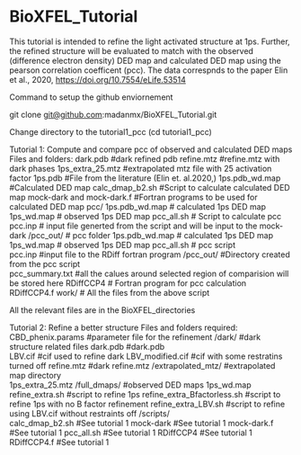 # BioXFEL_Tutorial
This tutorial is intended to refine the light activated structure at 1ps.
Further, the refined structure will be evaluated to match with the observed (difference electron density) DED map and calculated DED map using the pearson correlation coefficent (pcc).
The data correspnds to the paper Elin et al., 2020, https://doi.org/10.7554/eLife.53514

Command to setup the github enviornement

git clone git@github.com:madanmx/BioXFEL_Tutorial.git

Change directory to the tutorial1_pcc (cd tutorial1_pcc)

Tutorial 1: Compute and compare pcc of observed and calculated DED maps
Files and folders:
dark.pdb           #dark refined pdb
refine.mtz         #refine.mtz with dark phases 
1ps_extra_25.mtz   #extrapolated mtz file with 25 activation factor
1ps.pdb            #File from the literature (Elin et. al.2020,) 
1ps.pdb_wd.map     #Calculated DED map
calc_dmap_b2.sh    #Script to calculate calculated DED map
mock-dark and mock-dark.f #Fortran programs to be used for calculated DED map
pcc/ 
  1ps.pdb_wd.map   # calculated 1ps DED map 
  1ps_wd.map       # observed 1ps DED map 
  pcc_all.sh       # Script to calculate pcc
  pcc.inp          # input file generted from the script and will be input to the mock-dark
    /pcc_out/      # pcc folder 
      1ps.pdb_wd.map   # calculated 1ps DED map 
      1ps_wd.map       # observed 1ps DED map 
      pcc_all.sh   # pcc script   
      pcc.inp      #input file to the RDiff fortran program
      /pcc_out/    #Directory created from the pcc script    
      pcc_summary.txt #all the calues around selected region of comparision will be stored here
      RDiffCCP4    # Fortran program for pcc calculation
      RDiffCCP4.f
 work/             # All the files from the above script


All the relevant files are in the BioXFEL_directories

Tutorial 2: Refine a better structure
Files and folders required:
CBD_phenix.params        #parameter file for the refinement
/dark/                   #dark structure related files
    dark.pdb             #dark.pdb  
    LBV.cif              #cif used to refine dark
    LBV_modified.cif     #cif with some restratins turned off
    refine.mtz           #dark refine.mtz
/extrapolated_mtz/       #extrapolated map directory  
    1ps_extra_25.mtz
/full_dmaps/             #observed DED maps
    1ps_wd.map        
refine_extra.sh          #script to refine 1ps 
refine_extra_Bfactorless.sh #script to refine 1ps with no B factor refinement 
refine_extra_LBV.sh         #script to refine using LBV.cif without restraints off 
/scripts/                  
    calc_dmap_b2.sh         #See tutorial 1
    mock-dark               #See tutorial 1
    mock-dark.f             #See tutorial 1
    pcc_all.sh              #See tutorial 1 
    RDiffCCP4               #See tutorial 1
    RDiffCCP4.f             #See tutorial 1
